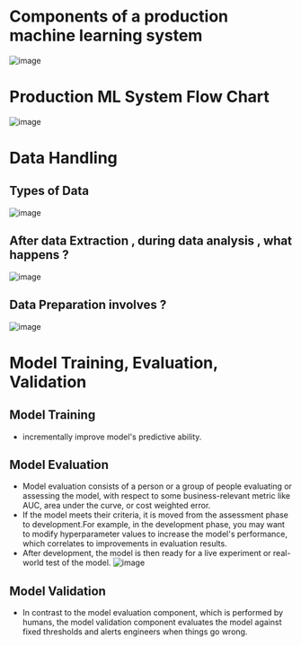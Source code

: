 # Components of a production machine learning system
![image](https://github.com/ylnhari/Courses_And_Trainings/assets/45874226/1a90be16-075b-4c15-839a-af0010cf884d)

# Production ML System Flow Chart
![image](https://github.com/ylnhari/Courses_And_Trainings/assets/45874226/491832c0-51d5-4b24-a73a-11de0c2fc33c)

# Data Handling
## Types of Data
![image](https://github.com/ylnhari/Courses_And_Trainings/assets/45874226/34bf23e8-4175-4a2e-bf66-573b9b8ebd88)
## After data Extraction , during data analysis , what happens ?
![image](https://github.com/ylnhari/Courses_And_Trainings/assets/45874226/7006428e-d642-4099-86d7-42500bfda91e)
## Data Preparation involves ?
![image](https://github.com/ylnhari/Courses_And_Trainings/assets/45874226/0fddaf75-99c9-4e8f-adce-e0bc053ceb3c)

# Model Training, Evaluation, Validation
## Model Training 
  - incrementally improve model's predictive ability.
## Model Evaluation
  - Model evaluation consists of a person or a group of people evaluating or assessing the model, with respect to some business-relevant metric like AUC, area under the curve, or cost weighted error.
  - If the model meets their criteria, it is moved from the assessment phase to development.For example, in the development phase, you may want to modify hyperparameter values to increase the model's performance, which correlates to improvements in evaluation results.
  - After development, the model is then ready for a live experiment or real-world test of the model.
  ![image](https://github.com/ylnhari/Courses_And_Trainings/assets/45874226/b7bbde95-ecf4-4f0d-9530-0449a051a6a7)
## Model Validation
  - In contrast to the model evaluation component, which is performed by humans, the model validation component evaluates the model against fixed thresholds and alerts engineers when things go wrong.





